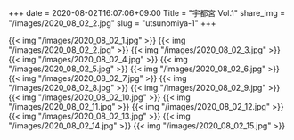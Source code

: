 +++
date  = 2020-08-02T16:07:06+09:00
Title = "宇都宮 Vol.1"
share_img = "/images/2020_08_02_2.jpg"
slug = "utsunomiya-1"
+++

{{< img "/images/2020_08_02_1.jpg" >}}
{{< img "/images/2020_08_02_2.jpg" >}}
{{< img "/images/2020_08_02_3.jpg" >}}
{{< img "/images/2020_08_02_4.jpg" >}}
{{< img "/images/2020_08_02_5.jpg" >}}
{{< img "/images/2020_08_02_6.jpg" >}}
{{< img "/images/2020_08_02_7.jpg" >}}
{{< img "/images/2020_08_02_8.jpg" >}}
{{< img "/images/2020_08_02_9.jpg" >}}
{{< img "/images/2020_08_02_10.jpg" >}}
{{< img "/images/2020_08_02_11.jpg" >}}
{{< img "/images/2020_08_02_12.jpg" >}}
{{< img "/images/2020_08_02_13.jpg" >}}
{{< img "/images/2020_08_02_14.jpg" >}}
{{< img "/images/2020_08_02_15.jpg" >}}